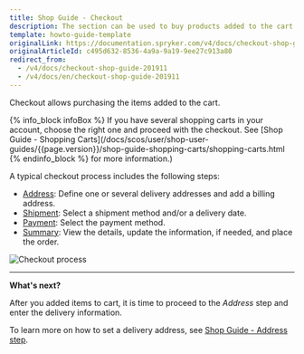 ```yaml
---
title: Shop Guide - Checkout
description: The section can be used to buy products added to the cart by setting a delivery address, shipment details, a payment method and placing an order.
template: howto-guide-template
originalLink: https://documentation.spryker.com/v4/docs/checkout-shop-guide-201911
originalArticleId: c495d632-8536-4a9a-9a19-9ee27c913a80
redirect_from:
  - /v4/docs/checkout-shop-guide-201911
  - /v4/docs/en/checkout-shop-guide-201911
---
```


Checkout allows purchasing the items added to the cart.

{% info_block infoBox %}
If you have several shopping carts in your account, choose the right one and proceed with the checkout. See [Shop Guide - Shopping Carts](/docs/scos/user/shop-user-guides/{{page.version}}/shop-guide-shopping-carts/shopping-carts.html
{% endinfo_block %} for more information.)

A typical checkout process includes the following steps:

* [Address](/docs/scos/user/shop-user-guides/{{page.version}}/shop-guide-checkout/shop-guide-address-step.html): Define one or several delivery addresses and add a billing address.
* [Shipment](/docs/scos/user/shop-user-guides/{{page.version}}/shop-guide-checkout/shop-guide-shipment-step.html): Select a shipment method and/or a delivery date.
* [Payment](/docs/scos/user/shop-user-guides/{{page.version}}/shop-guide-checkout/shop-guide-payment-step.html): Select the payment method.
* [Summary](/docs/scos/user/shop-user-guides/{{page.version}}/shop-guide-checkout/shop-guide-summary-step.html): View the details, update the information, if needed, and place the order.

![Checkout process](https://spryker.s3.eu-central-1.amazonaws.com/docs/User+Guides/Shop+User+Guides/Checkout/split-delivery-checkout.gif) 
***
**What's next?**

After you added items to cart, it is time to proceed to the *Address* step and enter the delivery information.

To learn more on how to set a delivery address, see [Shop Guide - Address step](/docs/scos/user/shop-user-guides/{{page.version}}/shop-guide-checkout/shop-guide-address-step.html).
